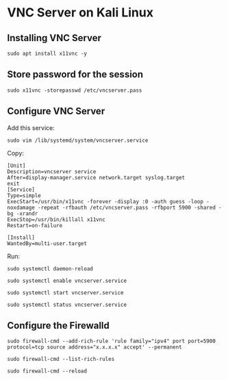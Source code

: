 # VNC Server on Kali Linux

## Installing VNC Server
```
sudo apt install x11vnc -y
```

## Store password for the session
```
sudo x11vnc -storepasswd /etc/vncserver.pass
```

## Configure VNC Server

Add this service:
```
sudo vim /lib/systemd/system/vncserver.service
```

Copy:
```
[Unit]
Description=vncserver service
After=display-manager.service network.target syslog.target
exit
[Service]
Type=simple
ExecStart=/usr/bin/x11vnc -forever -display :0 -auth guess -loop -noxdamage -repeat -rfbauth /etc/vncserver.pass -rfbport 5900 -shared -bg -xrandr
ExecStop=/usr/bin/killall x11vnc
Restart=on-failure

[Install]
WantedBy=multi-user.target
```

Run:

```
sudo systemctl daemon-reload
```
```
sudo systemctl enable vncserver.service
```
```
sudo systemctl start vncserver.service
```
```
sudo systemctl status vncserver.service
```

## Configure the Firewalld

```
sudo firewall-cmd --add-rich-rule 'rule family="ipv4" port port=5900 protocol=tcp source address="x.x.x.x" accept' --permanent
```

```
sudo firewall-cmd --list-rich-rules
```

```
sudo firewall-cmd --reload
```
